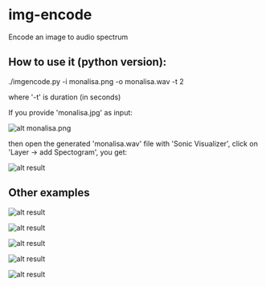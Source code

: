 img-encode
==========

Encode an image to audio spectrum

## How to use it (python version):

./imgencode.py -i monalisa.png -o monalisa.wav -t 2

where '-t' is duration (in seconds)

If you provide 'monalisa.jpg' as input:

![alt monalisa.png](https://github.com/alexadam/img-encode/blob/master/monalisa.png?raw=true "monalisa.png")

then open the generated 'monalisa.wav' file with 'Sonic Visualizer', click on 'Layer -> add Spectogram', you get:

![alt result](https://github.com/alexadam/img-encode/blob/master/spec6.png?raw=true "spec6.png")

## Other examples

![alt result](https://github.com/alexadam/img-encode/blob/master/spec1.png?raw=true "spec1.png")

![alt result](https://github.com/alexadam/img-encode/blob/master/spec2.png?raw=true "spec2.png")

![alt result](https://github.com/alexadam/img-encode/blob/master/spec3.png?raw=true "spec3.png")

![alt result](https://github.com/alexadam/img-encode/blob/master/spec4.png?raw=true "spec4.png")

![alt result](https://github.com/alexadam/img-encode/blob/master/spec5.png?raw=true "spec5.png")
